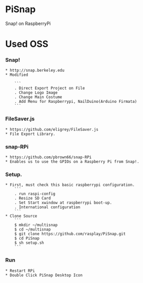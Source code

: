 # PiSnap
Snap! on RaspberryPi

# Used OSS
### Snap!
    * http://snap.berkeley.edu
    * Modified
    
        ```
        . Direct Export Project on File
        . Change Logo Image
        . Change Main Costume
        . Add Menu for Raspberrypi, NailDuino(Arduino Firmata)
        ```
        
    
### FileSaver.js
    * https://github.com/eligrey/FileSaver.js
    * File Export Library.

### snap-RPi
    * https://github.com/pbrown66/snap-RPi
    * Enables us to use the GPIOs on a Raspberry Pi from Snap!.

### Setup.
    * First, must check this basic raspberrypi configuration.
        ```
        . run raspi-config
        . Resize SD Card
        . Set Start xwindow at raspberrypi boot-up.
        . International configuration
        ```
    * Clone Source
        ```
        $ mkdir ~/multisnap
        $ cd ~/multisnap
        $ git clone https://github.com/rasplay/PiSnap.git
        $ cd PiSnap
        $ sh setup.sh
        ```

### Run
    * Restart RPi
    * Double Click PiSnap Desktop Icon
    
    
